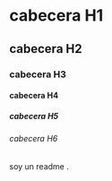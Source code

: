 # cabecera H1
## cabecera H2
### cabecera H3
#### cabecera H4
##### cabecera H5
###### cabecera H6




soy un readme .